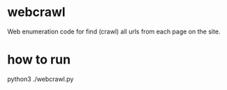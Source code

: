 # webcrawl
Web enumeration code for find (crawl) all urls from each page on the site.

# how to run
python3 ./webcrawl.py <url>
